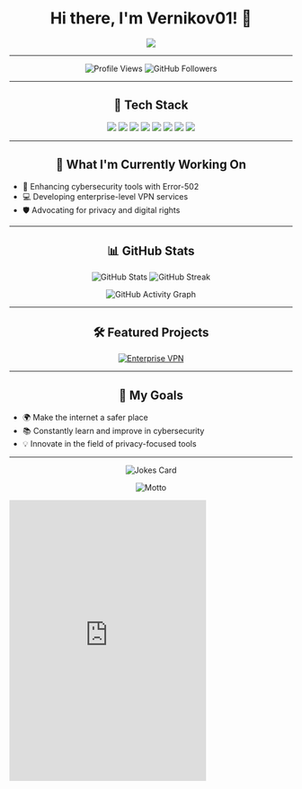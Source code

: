 <h1 align="center">Hi there, I'm Vernikov01! 👋</h1>

<p align="center">
  <img src="https://readme-typing-svg.herokuapp.com?font=Fira+Code&weight=600&size=28&pause=1000&color=36BCF7&width=435&lines=Cybersecurity+%26+Privacy+Enthusiast;Certified+OpSWAT+Security+Associate;Back+End+Developer+%40+Error-502+VPN;Open+Source+Contributor;Always+Learning+%26+Exploring+New+Tech">
</p>

---

<p align="center">
  <img src="https://komarev.com/ghpvc/?username=vernikov01&label=Profile%20Views&color=36BCF7&style=flat-square" alt="Profile Views" />
  <img src="https://img.shields.io/github/followers/vernikov01?label=Followers&style=flat-square&color=36BCF7" alt="GitHub Followers" />
</p>

---

<h2 align="center">🚀 Tech Stack</h2>
<p align="center">
  <img src="https://img.shields.io/badge/-Python-05122A?style=flat&logo=python" />
  <img src="https://img.shields.io/badge/-JavaScript-05122A?style=flat&logo=javascript" />
  <img src="https://img.shields.io/badge/-Node.js-05122A?style=flat&logo=node.js" />
  <img src="https://img.shields.io/badge/-Express.js-05122A?style=flat&logo=express" />
  <img src="https://img.shields.io/badge/-Docker-05122A?style=flat&logo=docker" />
  <img src="https://img.shields.io/badge/-Linux-05122A?style=flat&logo=linux" />
  <img src="https://img.shields.io/badge/-Bash-05122A?style=flat&logo=gnu-bash" />
  <img src="https://img.shields.io/badge/-Git-05122A?style=flat&logo=git" />
</p>

---

<h2 align="center">🌱 What I'm Currently Working On</h2>
<ul>
  <li>🔐 Enhancing cybersecurity tools with Error-502</li>
  <li>💻 Developing enterprise-level VPN services</li>
  <li>🛡️ Advocating for privacy and digital rights</li>
</ul>

---

<h2 align="center">📊 GitHub Stats</h2>
<p align="center">
  <img src="https://github-readme-stats.vercel.app/api?username=vernikov01&show_icons=true&theme=radical" alt="GitHub Stats" />
  <img src="https://github-readme-streak-stats.herokuapp.com/?user=vernikov01&theme=radical" alt="GitHub Streak" />
</p>

<p align="center">
  <img src="https://github-readme-activity-graph.cyclic.app/graph?username=vernikov01&theme=redical" alt="GitHub Activity Graph" />
</p>

---

<h2 align="center">🛠️ Featured Projects</h2>
<p align="center">
  <a href="https://github.com/Error-502/Enterprise-VPN">
    <img src="https://github-readme-stats.vercel.app/api/pin/?username=Error-502&repo=Enterprise-VPN&theme=radical" alt="Enterprise VPN">
  </a>
</p>

---

<h2 align="center">🎯 My Goals</h2>
<ul>
  <li>🌍 Make the internet a safer place</li>
  <li>📚 Constantly learn and improve in cybersecurity</li>
  <li>💡 Innovate in the field of privacy-focused tools</li>
</ul>

---

<p align="center">
  <img src="https://readme-jokes.vercel.app/api?hideBorder&theme=radical&qColor=%23944bcc&aColor=%23bbdb51" alt="Jokes Card" />
</p>

<p align="center">
  <img src="https://github-readme-motto.vercel.app/api?user=vernikov01" alt="Motto" />
</p>

<iframe src="https://discord.com/widget?id=1276163030505230528&theme=dark" width="350" height="500" allowtransparency="true" frameborder="0" sandbox="allow-popups allow-popups-to-escape-sandbox allow-same-origin allow-scripts"></iframe>
